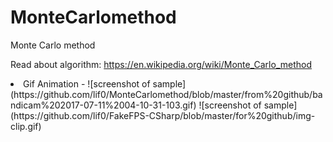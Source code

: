 # MonteCarlomethod
Monte Carlo method

Read about algorithm: https://en.wikipedia.org/wiki/Monte_Carlo_method

<li>Gif Animation -
![screenshot of sample](https://github.com/lif0/MonteCarlomethod/blob/master/from%20github/bandicam%202017-07-11%2004-10-31-103.gif)
![screenshot of sample](https://github.com/lif0/FakeFPS-CSharp/blob/master/for%20github/img-clip.gif)

